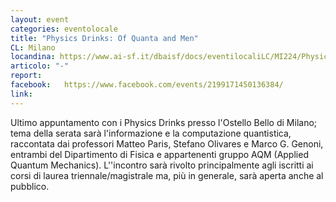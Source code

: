 ```yaml
---
layout: event
categories: eventolocale
title: "Physics Drinks: Of Quanta and Men"
CL: Milano
locandina: https://www.ai-sf.it/dbaisf/docs/eventilocaliLC/MI224/Physics_drinks_3.2_(2)@3x.png
articolo: "-"
report:
facebook:  	https://www.facebook.com/events/2199171450136384/
link:
---
```

Ultimo appuntamento con i Physics Drinks presso l'Ostello Bello di Milano; tema della serata sarà l'informazione e la computazione quantistica, raccontata dai professori Matteo Paris, Stefano Olivares e Marco G. Genoni, entrambi del Dipartimento di Fisica e appartenenti gruppo AQM (Applied Quantum Mechanics). L''incontro sarà rivolto principalmente agli iscritti ai corsi di laurea triennale/magistrale ma, più in generale, sarà aperta anche al pubblico.
